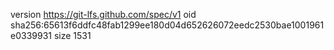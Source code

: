 version https://git-lfs.github.com/spec/v1
oid sha256:65613f6ddfc48fab1299ee180d04d652626072eedc2530bae1001961e0339931
size 1531
